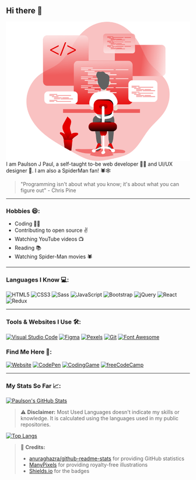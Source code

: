 ## Hi there 👋

<img src="Coding _Monochromatic.svg" alt="Illustration" width="600" align="right" />

I am Paulson J Paul, a self-taught to-be web developer 👨‍💻 and UI/UX designer 🎨. I am also a SpiderMan fan! 🕷️🕸️

> "Programming isn't about what you know; it's about what you can figure out" - Chris Pine

-----------------------------------------

### Hobbies 😆:

- Coding 👨‍💻
- Contributing to open source ✌️
- Watching YouTube videos 📺
- Reading 📚
- Watching Spider-Man movies 🕷️

-----------------------------------------

### Languages I Know 💻:

![HTML5](https://img.shields.io/badge/HTML5-Expert-d1d1d1?style=for-the-badge&logo=HTML5&labelColor=E34F26&logoColor=white) ![CSS3](https://img.shields.io/badge/CSS3-Nearly_Expert-d1d1d1?style=for-the-badge&logo=CSS3&labelColor=1572B6&logoColor=white) ![Sass](https://img.shields.io/badge/Sass-Expert-d1d1d1?style=for-the-badge&logo=Sass&labelColor=CC6699&logoColor=white) ![JavaScript](https://img.shields.io/badge/JavaScript-Intermediate-d1d1d1?style=for-the-badge&logo=JavaScript&labelColor=F7DF1E&logoColor=black) ![Bootstrap](https://img.shields.io/badge/Bootstrap-Nearly_Intermediate-d1d1d1?style=for-the-badge&logo=Bootstrap&labelColor=7952B3&logoColor=white) ![jQuery](https://img.shields.io/badge/jQuery-Nearly_Intermediate-d1d1d1?style=for-the-badge&logo=jQuery&labelColor=0769AD&logoColor=white) ![React](https://img.shields.io/badge/React-Expert-d1d1d1?style=for-the-badge&logo=React&labelColor=61DAFB&logoColor=black) ![Redux](https://img.shields.io/badge/Redux-Nearly_Intermediate-d1d1d1?style=for-the-badge&logo=Redux&labelColor=764ABC&logoColor=white)

-----------------------------------------

### Tools & Websites I Use 🛠️:

[![Visual Studio Code](https://img.shields.io/badge/Visual%20Studio%20Code-Code%20Editor-d1d1d1?style=for-the-badge&logo=Visual-Studio-Code&labelColor=007ACC&logoColor=white)](https://code.visualstudio.com/) [![Figma](https://img.shields.io/badge/Figma-Design%20Prototypes-d1d1d1?style=for-the-badge&logo=Figma&labelColor=F24E1E&logoColor=white)](https://www.figma.com/) [![Pexels](https://img.shields.io/badge/Pexels-Free%20HD%20Images-d1d1d1?style=for-the-badge&logo=Pexels&labelColor=05A081&logoColor=white)](https://www.pexels.com/) [![Git](https://img.shields.io/badge/Git-Version%20Control-d1d1d1?style=for-the-badge&logo=Git&labelColor=F05032&logoColor=white)](https://git-scm.com/) [![Font Awesome](https://img.shields.io/badge/Font%20Awesome-Icons-d1d1d1?style=for-the-badge&logo=Font-Awesome&labelColor=339AF0&logoColor=white)](https://fontawesome.com/)

### Find Me Here 🧐:

[![Website](https://img.shields.io/badge/Website-paulsonjpaul.github.io-d1d1d1?style=for-the-badge&labelColor=blueviolet)](https://www.paulsonjpaul.github.io) [![CodePen](https://img.shields.io/badge/CodePen-paulsonjpaul-d1d1d1?style=for-the-badge&logo=CodePen&labelColor=black&logoColor=white)](https://codepen.io/paulsonjpaul) [![CodingGame](https://img.shields.io/badge/CodinGame-paulsonjpaul-d1d1d1?style=for-the-badge&labelColor=F2BB13)](https://www.codingame.com/profile/b4860a07f818f68c3ba67c29aa8b175e1594014) [![freeCodeCamp](https://img.shields.io/badge/freeCodeCamp-paulsonjpaul-d1d1d1?style=for-the-badge&logo=freeCodeCamp&labelColor=0A0A23&logoColor=white)](https://www.freecodecamp.org/paulsonjpaul)

-----------------------------------------

### My Stats So Far 📈:

[![Paulson's GitHub Stats](https://github-readme-stats.vercel.app/api?username=paulsonjpaul&count_private=true&show_icons=true&theme=algolia&include_all_commits=true&custom_title=My%20GitHub%20Stats)](https://github.com/anuraghazra/github-readme-stats)   

> ⚠️ **Disclaimer:** Most Used Languages doesn't indicate my skills or knowledge. It is calculated using the languages used in my public repositories.

[![Top Langs](https://github-readme-stats.vercel.app/api/top-langs/?username=paulsonjpaul&layout=compact&theme=algolia)](https://github.com/anuraghazra/github-readme-stats)

> 💖 **Credits:**
> - [anuraghazra/github-readme-stats](https://github.com/anuraghazra/github-readme-stats) for providing GitHub statistics 
> - [ManyPixels](https://www.manypixels.co/gallery) for providing royalty-free illustrations
> - [Shields.io](https://shields.io/) for the badges
